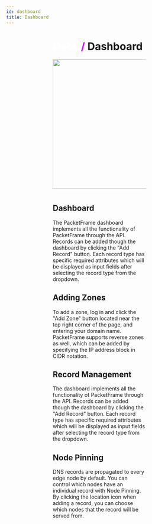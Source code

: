 ```yaml
---
id: dashboard
title: Dashboard
---
```


<div>

# <a href="#/docs">Docs</a> <span>/</span> Dashboard

<img src="/static/img/main/dashboard.svg">

<h2>Dashboard</h2>
The PacketFrame dashboard implements all the functionality of PacketFrame through the API. Records can be added though the dashboard by clicking the "Add Record" button. Each record type has specific required attributes which will be displayed as input fields after selecting the record type from the dropdown.

<h2>Adding Zones</h2>
To add a zone, log in and click the "Add Zone" button located near the top right corner of the page, and entering your domain name. PacketFrame supports reverse zones as well, which can be added by specifying the IP address block in CIDR notation.

<h2>Record Management</h2>
The dashboard implements all the functionality of PacketFrame through the API. Records can be added though the dashboard by clicking the "Add Record" button. Each record type has specific required attributes which will be displayed as input fields after selecting the record type from the dropdown.

<h2>Node Pinning</h2>
DNS records are propagated to every edge node by default. You can control which nodes have an individual record with Node Pinning. By clicking the location icon when adding a record, you can choose which nodes that the record will be served from.

</div>

<style>
    div {
        margin: auto;
        width: 50%;
    }
    
    span {
        color: #d000ff;
    }
    
    a {
        color: white;
        text-decoration: none;
    }
    
    img {
        width: 350px;
        display: block;
        margin: auto auto 40px;
    }
</style>
